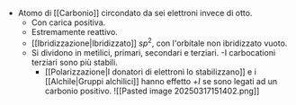 - Atomo di [[Carbonio]] circondato da sei elettroni invece di otto. 
	- Con carica positiva.
	- Estremamente reattivo.
	- [[Ibridizzazione|Ibridizzato]] $sp^2$, con l'orbitale non ibridizzato vuoto.
	- Si dividono in metilici, primari, secondari e terziari.
		-I carbocationi terziari sono più stabili.
		- [[Polarizzazione|I donatori di elettroni lo stabilizzano]] e i [[Alchile|Gruppi alchilici]] hanno effetto $+I$ se sono legati ad un carbonio positivo.
![[Pasted image 20250317151402.png]]

